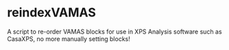 # reindexVAMAS
A script to re-order VAMAS blocks for use in XPS Analysis software such as CasaXPS, no more manually setting blocks!
